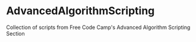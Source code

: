 # AdvancedAlgorithmScripting
Collection of scripts from Free Code Camp's Advanced Algorithm Scripting Section
